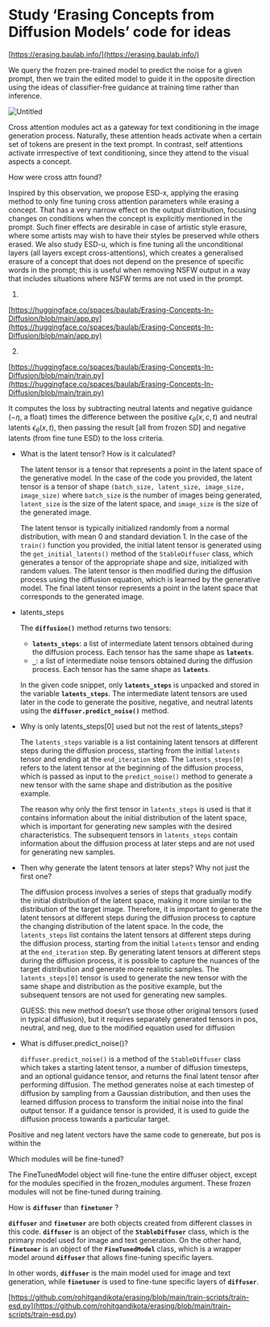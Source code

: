 # Study ‘Erasing Concepts from Diffusion Models’ code for ideas

[https://erasing.baulab.info/](https://erasing.baulab.info/)

We query the frozen pre-trained model to predict the noise for a given prompt, then we train the edited model to guide it in the opposite direction using the ideas of classifier-free guidance at training time rather than inference.

![Untitled](Study%20%E2%80%98Erasing%20Concepts%20from%20Diffusion%20Models%E2%80%99%20cod%20ffc34b804ba2484b9b61a35b5e441eba/Untitled.png)

Cross attention modules act as a gateway for text conditioning in the image generation process. Naturally, these attention heads activate when a certain set of tokens are present in the text prompt. In contrast, self attentions activate irrrespective of text conditioning, since they attend to the visual aspects a concept.

How were cross attn found?

Inspired by this observation, we propose ESD-x, applying the erasing method to only fine tuning cross attention parameters while erasing a concept. That has a very narrow effect on the output distribution, focusing changes on conditions when the concept is explicitly mentioned in the prompt. Such finer effects are desirable in case of artistic style erasure, where some artists may wish to have their styles be preserved while others erased. We also study ESD-u, which is fine tuning all the unconditional layers (all layers except cross-attentions), which creates a generalised erasure of a concept that does not depend on the presence of specific words in the prompt; this is useful when removing NSFW output in a way that includes situations where NSFW terms are not used in the prompt.

1.

[https://huggingface.co/spaces/baulab/Erasing-Concepts-In-Diffusion/blob/main/app.py](https://huggingface.co/spaces/baulab/Erasing-Concepts-In-Diffusion/blob/main/app.py)

2.

[https://huggingface.co/spaces/baulab/Erasing-Concepts-In-Diffusion/blob/main/train.py](https://huggingface.co/spaces/baulab/Erasing-Concepts-In-Diffusion/blob/main/train.py)

It computes the loss by subtracting neutral latents and negative guidance (${-\eta}$, a float) times the difference between the positive ${\epsilon_\theta}(x, c, t)$ and neutral latents ${\epsilon_\theta}(x, t)$, then passing the result [all from frozen SD] and negative latents (from fine tune ESD) to the loss criteria.

- What is the latent tensor? How is it calculated?
    
    The latent tensor is a tensor that represents a point in the latent space of the generative model. In the case of the code you provided, the latent tensor is a tensor of shape `(batch_size, latent_size, image_size, image_size)` where `batch_size` is the number of images being generated, `latent_size` is the size of the latent space, and `image_size` is the size of the generated image.
    
    The latent tensor is typically initialized randomly from a normal distribution, with mean 0 and standard deviation 1. In the case of the `train()` function you provided, the initial latent tensor is generated using the `get_initial_latents()` method of the `StableDiffuser` class, which generates a tensor of the appropriate shape and size, initialized with random values. The latent tensor is then modified during the diffusion process using the diffusion equation, which is learned by the generative model. The final latent tensor represents a point in the latent space that corresponds to the generated image.
    
- latents_steps
    
    The **`diffusion()`** method returns two tensors:
    
    - **`latents_steps`**: a list of intermediate latent tensors obtained during the diffusion process. Each tensor has the same shape as **`latents`**.
    - **`_`**: a list of intermediate noise tensors obtained during the diffusion process. Each tensor has the same shape as **`latents`**.
    
    In the given code snippet, only **`latents_steps`** is unpacked and stored in the variable **`latents_steps`**. The intermediate latent tensors are used later in the code to generate the positive, negative, and neutral latents using the **`diffuser.predict_noise()`** method.
    
- Why is only latents_steps[0] used but not the rest of latents_steps?
    
    The `latents_steps` variable is a list containing latent tensors at different steps during the diffusion process, starting from the initial `latents` tensor and ending at the `end_iteration` step. The `latents_steps[0]` refers to the latent tensor at the beginning of the diffusion process, which is passed as input to the `predict_noise()` method to generate a new tensor with the same shape and distribution as the positive example. 
    
    The reason why only the first tensor in `latents_steps` is used is that it contains information about the initial distribution of the latent space, which is important for generating new samples with the desired characteristics. The subsequent tensors in `latents_steps` contain information about the diffusion process at later steps and are not used for generating new samples.
    
- Then why generate the latent tensors at later steps? Why not just the first one?
    
    The diffusion process involves a series of steps that gradually modify the initial distribution of the latent space, making it more similar to the distribution of the target image. Therefore, it is important to generate the latent tensors at different steps during the diffusion process to capture the changing distribution of the latent space. In the code, the `latents_steps` list contains the latent tensors at different steps during the diffusion process, starting from the initial `latents` tensor and ending at the `end_iteration` step. By generating latent tensors at different steps during the diffusion process, it is possible to capture the nuances of the target distribution and generate more realistic samples. The `latents_steps[0]` tensor is used to generate the new tensor with the same shape and distribution as the positive example, but the subsequent tensors are not used for generating new samples.
    
    GUESS: this new method doesn’t use those other original tensors (used in typical diffusion), but it requires separately generated tensors in pos, neutral, and neg, due to the modified equation used for diffusion
    
- What is diffuser.predict_noise()?
    
    `diffuser.predict_noise()` is a method of the `StableDiffuser` class which takes a starting latent tensor, a number of diffusion timesteps, and an optional guidance tensor, and returns the final latent tensor after performing diffusion. The method generates noise at each timestep of diffusion by sampling from a Gaussian distribution, and then uses the learned diffusion process to transform the initial noise into the final output tensor. If a guidance tensor is provided, it is used to guide the diffusion process towards a particular target.
    

Positive and neg latent vectors have the same code to genereate, but pos is within the 

Which modules will be fine-tuned?

The FineTunedModel object will fine-tune the entire diffuser object, except for the modules specified in the frozen_modules argument. These frozen modules will not be fine-tuned during training.

How is **`diffuser`** than **`finetuner`** ?

**`diffuser`** and **`finetuner`** are both objects created from different classes in this code. **`diffuser`** is an object of the **`StableDiffuser`** class, which is the primary model used for image and text generation. On the other hand, **`finetuner`** is an object of the **`FineTunedModel`** class, which is a wrapper model around **`diffuser`** that allows fine-tuning specific layers.

In other words, **`diffuser`** is the main model used for image and text generation, while **`finetuner`** is used to fine-tune specific layers of **`diffuser`**.

[https://github.com/rohitgandikota/erasing/blob/main/train-scripts/train-esd.py](https://github.com/rohitgandikota/erasing/blob/main/train-scripts/train-esd.py)
